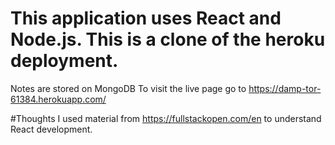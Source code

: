 # This application uses React and Node.js. This is a clone of the heroku deployment.
Notes are stored on MongoDB
To visit the live page go to https://damp-tor-61384.herokuapp.com/

#Thoughts
I used material from https://fullstackopen.com/en to understand React development.
